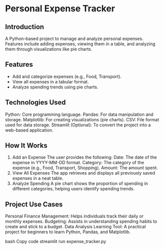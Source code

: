 # Personal Expense Tracker

## Introduction
A Python-based project to manage and analyze personal expenses. Features include adding expenses, viewing them in a table, and analyzing them through visualizations like pie charts.

## Features
- Add and categorize expenses (e.g., Food, Transport).
- View all expenses in a tabular format.
- Analyze spending trends using pie charts.

## Technologies Used
Python: Core programming language.
Pandas: For data manipulation and storage.
Matplotlib: For creating visualizations (pie charts).
CSV: File format used for data storage.
Streamlit (Optional): To convert the project into a web-based application.

## How It Works
1. Add an Expense
The user provides the following:
Date: The date of the expense in YYYY-MM-DD format.
Category: The category of the expense (e.g., Food, Transport, Shopping).
Amount: The amount spent.
2. View All Expenses
The app retrieves and displays all previously saved expenses in a neat table.
3. Analyze Spending
A pie chart shows the proportion of spending in different categories, helping users identify spending trends.

## Project Use Cases
Personal Finance Management: Helps individuals track their daily or monthly expenses.
Budgeting: Assists in understanding spending habits to create and stick to a budget.
Data Analysis Learning Tool: A practical project for beginners to learn Python, Pandas, and Matplotlib.



bash
Copy code
streamlit run expense_tracker.py



